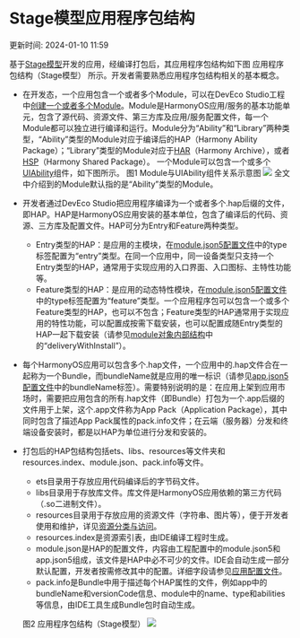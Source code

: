 # Stage模型应用程序包结构

更新时间: 2024-01-10 11:59

基于[Stage模型](https://developer.harmonyos.com/cn/docs/documentation/doc-guides-V3/application-configuration-file-overview-stage-0000001428061460-V3)开发的应用，经编译打包后，其应用程序包结构如下图 应用程序包结构（Stage模型） 所示。开发者需要熟悉应用程序包结构相关的基本概念。

* 在开发态，一个应用包含一个或者多个Module，可以在DevEco Studio工程中[创建一个或者多个Module](https://developer.harmonyos.com/cn/docs/documentation/doc-guides-V3/add_new_module-0000001053223741-V3)。Module是HarmonyOS应用/服务的基本功能单元，包含了源代码、资源文件、第三方库及应用/服务配置文件，每一个Module都可以独立进行编译和运行。Module分为“Ability”和“Library”两种类型，“Ability”类型的Module对应于编译后的HAP（Harmony Ability Package）；“Library”类型的Module对应于[HAR](https://developer.harmonyos.com/cn/docs/documentation/doc-guides-V3/har-package-0000001573432125-V3)（Harmony Archive），或者[HSP](https://developer.harmonyos.com/cn/docs/documentation/doc-guides-V3/in-app-hsp-0000001523312158-V3)（Harmony Shared Package）。
  一个Module可以包含一个或多个[UIAbility](https://developer.harmonyos.com/cn/docs/documentation/doc-guides-V3/uiability-overview-0000001477980929-V3)组件，如下图所示。
  图1 Module与UIAbility组件关系示意图
  ![](https://alliance-communityfile-drcn.dbankcdn.com/FileServer/getFile/cmtyPub/011/111/111/0000000000011111111.20231222175602.06348448876678338911787765671508:50001231000000:2800:926268A336ACD4027F5295E0DE02DDC0BA87F9490C1EE6AA404E153A0AB02EA3.png?needInitFileName=true?needInitFileName=true?needInitFileName=true?needInitFileName=true)
  全文中介绍到的Module默认指的是“Ability”类型的Module。
* 开发者通过DevEco Studio把应用程序编译为一个或者多个.hap后缀的文件，即HAP。HAP是HarmonyOS应用安装的基本单位，包含了编译后的代码、资源、三方库及配置文件。HAP可分为Entry和Feature两种类型。

  * Entry类型的HAP：是应用的主模块，在[module.json5配置文件](https://developer.harmonyos.com/cn/docs/documentation/doc-guides-V3/module-configuration-file-0000001427744540-V3)中的type标签配置为“entry”类型。在同一个应用中，同一设备类型只支持一个Entry类型的HAP，通常用于实现应用的入口界面、入口图标、主特性功能等。
  * Feature类型的HAP：是应用的动态特性模块，在[module.json5配置文件](https://developer.harmonyos.com/cn/docs/documentation/doc-guides-V3/module-configuration-file-0000001427744540-V3)中的type标签配置为“feature”类型。一个应用程序包可以包含一个或多个Feature类型的HAP，也可以不包含；Feature类型的HAP通常用于实现应用的特性功能，可以配置成按需下载安装，也可以配置成随Entry类型的HAP一起下载安装（请参见[module对象内部结构](https://developer.harmonyos.com/cn/docs/documentation/doc-guides-V3/module-configuration-file-0000001427744540-V3)中的“deliveryWithInstall”）。
* 每个HarmonyOS应用可以包含多个.hap文件，一个应用中的.hap文件合在一起称为一个Bundle，而bundleName就是应用的唯一标识（请参见[app.json5配置文件](https://developer.harmonyos.com/cn/docs/documentation/doc-guides-V3/app-configuration-file-0000001427584584-V3)中的bundleName标签）。需要特别说明的是：在应用上架到应用市场时，需要把应用包含的所有.hap文件（即Bundle）打包为一个.app后缀的文件用于上架，这个.app文件称为App Pack（Application Package），其中同时包含了描述App Pack属性的pack.info文件；在云端（服务器）分发和终端设备安装时，都是以HAP为单位进行分发和安装的。
* 打包后的HAP包结构包括ets、libs、resources等文件夹和resources.index、module.json、pack.info等文件。

  * ets目录用于存放应用代码编译后的字节码文件。
  * libs目录用于存放库文件。库文件是HarmonyOS应用依赖的第三方代码（.so二进制文件）。
  * resources目录用于存放应用的资源文件（字符串、图片等），便于开发者使用和维护，详见[资源分类与访问](https://developer.harmonyos.com/cn/docs/documentation/doc-guides-V3/resource-categories-and-access-0000001711674888-V3)。
  * resources.index是资源索引表，由IDE编译工程时生成。
  * module.json是HAP的配置文件，内容由工程配置中的module.json5和app.json5组成，该文件是HAP中必不可少的文件。IDE会自动生成一部分默认配置，开发者按需修改其中的配置。详细字段请参见[应用配置文件](https://developer.harmonyos.com/cn/docs/documentation/doc-guides-V3/application-configuration-file-overview-stage-0000001428061460-V3)。
  * pack.info是Bundle中用于描述每个HAP属性的文件，例如app中的bundleName和versionCode信息、module中的name、type和abilities等信息，由IDE工具生成Bundle包时自动生成。

  图2 应用程序包结构（Stage模型）
  ![](https://alliance-communityfile-drcn.dbankcdn.com/FileServer/getFile/cmtyPub/011/111/111/0000000000011111111.20231222175602.65944847906957402204737313379023:50001231000000:2800:5E22A01EF4BB7428597F5ADFC4DA09752ACC1BDF9BDA621EA63556E41B679895.png?needInitFileName=true?needInitFileName=true?needInitFileName=true?needInitFileName=true)
